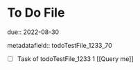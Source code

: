 # To Do File

due:: 2022-08-30

metadatafield:: todoTestFile_1233_70

- [ ] Task of todoTestFile_1233 1 [[Query me]]

